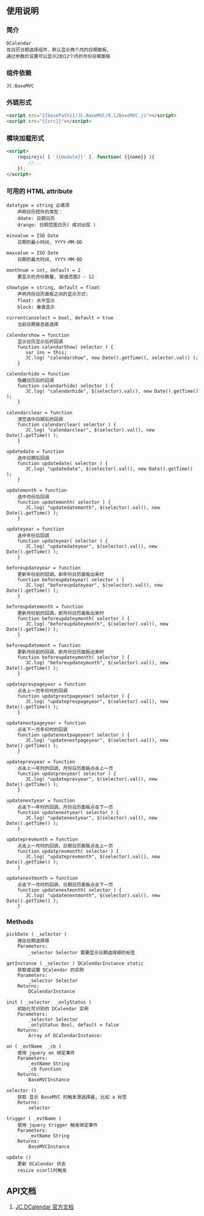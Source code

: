 ## 使用说明

### 简介
    DCalendar
    双日历日期选择组件，默认显示两个月的日期面板，
    通过参数的设置可以显示2到12个月的月份日期面板

### 组件依赖
    JC.BaseMVC

### 外链形式

```html
<script src="{{basePath}}/JC.BaseMVC/0.1/BaseMVC.js"></script>
<script src="{{src}}"></script>
```

### 模块加载形式
```html
<script>
    requirejs( [ '{{module}}' ], function( {{name}} ){
        //...
    }); 
</script>
```

### 可用的 HTML attribute

    datatype = string 必填项
        声明日历控件的类型： 
        ddate: 日期日历 
        drange: 日期范围日历( 成对出现 )

    minvalue = ISO Date
        日期的最小时间, YYYY-MM-DD

    maxvalue = ISO Date
        日期的最大时间, YYYY-MM-DD

    monthnum = int, default = 2
        要显示的月份数量, 取值范围2 - 12

    showtype = string, default = float
        声明月份日历面板之间的显示方式:
        float: 水平显示
        block: 垂直显示

    currentcanselect = bool, default = true
        当前日期是否能选择

    calendarshow = function
        显示日历显示后的回调
        function calendarShow( selector ) {
           var ins = this;
           JC.log( "calendarshow", new Date().getTime(), selector.val() );
        }

    calendarhide = function
        隐藏日历后的回调
        function calendarhide( selector ) {
           JC.log( "calendarhide", $(selector).val(), new Date().getTime() );
        }

    calendarclear = function
        清空选中日期后的回调
        function calendarclear( selector ) {
           JC.log( "calendarclear", $(selector).val(), new Date().getTime() );
        }

    updatedate = function
        选中日期后回调
        function updatedate( selector ) {
           JC.log( "updatedate", $(selector).val(), new Date().getTime() );
        }

    updatemonth = function
        选中月份后回调
        function updatemonth( selector ) {
           JC.log( "updatedatemonth", $(selector).val(), new Date().getTime() );
        }

    updateyear = function
        选中年份后回调
        function updateyear( selector ) {
           JC.log( "updatedateyear", $(selector).val(), new Date().getTime() );
        }

    beforeupdateyear = function
        更新年份前的回调，即年份日历面板出来时
        function beforeupdateyear( selector ) {
           JC.log( "beforeupdateyear", $(selector).val(), new Date().getTime() );
        }

    beforeupdatemonth = function
        更新月份前的回调，即月份日历面板出来时
        function beforeupdateymonth( selector ) {
           JC.log( "beforeupdateymonth", $(selector).val(), new Date().getTime() );
        }

    beforeupdatemont = function
        更新月份前的回调，即月份日历面板出来时
        function beforeupdateymonth( selector ) {
           JC.log( "beforeupdateymonth", $(selector).val(), new Date().getTime() );
        }

    updateprevpageyear = function
        点击上一页年份时的回调
        function updatprevtpageyear( selector ) {
           JC.log( "updateprevpageyear", $(selector).val(), new Date().getTime() );
        }

    updatenextpageyear = function
        点击下一页年份时的回调
        function updatenextpageyear( selector ) {
           JC.log( "updatenextpageyear", $(selector).val(), new Date().getTime() );
        }

    updateprevyear = function
        点击上一年时的回调，月份日历面板点击上一页
        function updatprevyear( selector ) {
           JC.log( "updateprevyear", $(selector).val(), new Date().getTime() );
        }

    updatenextyear = function
        点击下一年时的回调，月份日历面板点击下一页
        function updatenextyear( selector ) {
           JC.log( "updatenextyear", $(selector).val(), new Date().getTime() );
        }

    updateprevmonth = function
        点击上一月时的回调，日期日历面板点击上一页
        function updatprevmonth( selector ) {
           JC.log( "updateprevmonth", $(selector).val(), new Date().getTime() );
        }

    updatenextmonth = function
        点击下一月时的回调，日期日历面板点击下一页
        function updatenextmonth( selector ) {
           JC.log( "updatenextmonth", $(selector).val(), new Date().getTime() );
        }
    
### Methods

    pickDate ( _selector )
        弹出日期选择框
        Parameters:
            _selector Selector 需要显示日期选择框的标签

    getInstance ( _selector ) DCalendarInstance static
        获取或设置 DCalendar 的实例
        Parameters:
            _selector Selector
        Returns:
            DCalendarInstance

    init ( _selector  _onlyStatus ) 
        初始化可识别的 DCalendar 实例
        Parameters:
            _selector Selector
            _onlyStatus Bool, default = false
        Returns:
            Array of DCalendarInstance:

    on ( _evtName  _cb ) 
        使用 jquery on 绑定事件
        Parameters:
            _evtName String
            _cb Function
        Returns:
            BaseMVCInstance

    selector () 
        获取 显示 BaseMVC 的触发源选择器, 比如 a 标签
        Returns:
            selector

    trigger ( _evtName ) 
        使用 jquery trigger 触发绑定事件
        Parameters:
            _evtName String
        Returns:
            BaseMVCInstance

    update ()
        更新 DCalendar 状态 
        resize scorll时触发


## API文档
1. [JC.DCalendar 官方文档](http://360.75team.com/~qiushaowei/jc2/docs_api/classes/JC.DCalendar.html)

